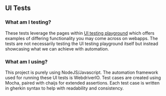## UI Tests

### What am I testing?

These tests leverage the pages within [UI testing playground](http://uitestingplayground.com/)
which offers examples of differing functionality you may come across on webapps.
The tests are not necessarily testing the UI testing playground itself but
instead showcasing what we can achieve with automation.

### What am I using?

This project is purely using NodeJS/Javascript.
The automation framework used for running these UI tests is WebdriverIO.
Test cases are created using Mocha, paired with chaijs for extended assertions.
Each test case is written in gherkin syntax to help with readability
and consistency.
